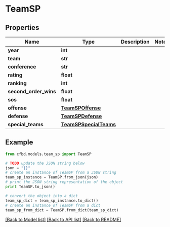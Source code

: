 # TeamSP


## Properties
Name | Type | Description | Notes
------------ | ------------- | ------------- | -------------
**year** | **int** |  | 
**team** | **str** |  | 
**conference** | **str** |  | 
**rating** | **float** |  | 
**ranking** | **int** |  | 
**second_order_wins** | **float** |  | 
**sos** | **float** |  | 
**offense** | [**TeamSPOffense**](TeamSPOffense.md) |  | 
**defense** | [**TeamSPDefense**](TeamSPDefense.md) |  | 
**special_teams** | [**TeamSPSpecialTeams**](TeamSPSpecialTeams.md) |  | 

## Example

```python
from cfbd.models.team_sp import TeamSP

# TODO update the JSON string below
json = "{}"
# create an instance of TeamSP from a JSON string
team_sp_instance = TeamSP.from_json(json)
# print the JSON string representation of the object
print TeamSP.to_json()

# convert the object into a dict
team_sp_dict = team_sp_instance.to_dict()
# create an instance of TeamSP from a dict
team_sp_from_dict = TeamSP.from_dict(team_sp_dict)
```
[[Back to Model list]](../README.md#documentation-for-models) [[Back to API list]](../README.md#documentation-for-api-endpoints) [[Back to README]](../README.md)



